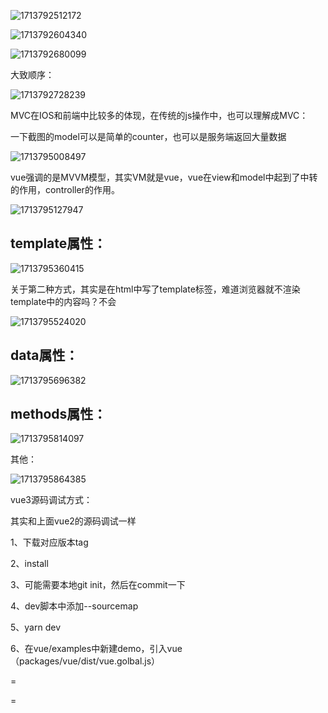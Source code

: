 ![1713792512172](image/导学/1713792512172.png)

![1713792604340](image/导学/1713792604340.png)

![1713792680099](image/导学/1713792680099.png)

大致顺序：

![1713792728239](image/vue3新变化/1713792728239.png)

MVC在IOS和前端中比较多的体现，在传统的js操作中，也可以理解成MVC：

一下截图的model可以是简单的counter，也可以是服务端返回大量数据

![1713795008497](image/vue3新变化/1713795008497.png)

vue强调的是MVVM模型，其实VM就是vue，vue在view和model中起到了中转的作用，controller的作用。

![1713795127947](image/vue3新变化/1713795127947.png)


## template属性：

![1713795360415](image/vue3新变化/1713795360415.png)

关于第二种方式，其实是在html中写了template标签，难道浏览器就不渲染template中的内容吗？不会

![1713795524020](image/vue3新变化/1713795524020.png)

## data属性：

![1713795696382](image/vue3新变化/1713795696382.png)


## methods属性：

![1713795814097](image/vue3新变化/1713795814097.png)

其他：

![1713795864385](image/vue3新变化/1713795864385.png)



vue3源码调试方式：

其实和上面vue2的源码调试一样

1、下载对应版本tag

2、install 

3、可能需要本地git init，然后在commit一下

4、dev脚本中添加--sourcemap

5、yarn dev

6、在vue/examples中新建demo，引入vue（packages/vue/dist/vue.golbal.js）













=

=
